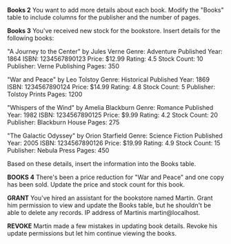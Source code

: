 **Books 2**
You want to add more details about each book. Modify the "Books" table to include columns for the publisher and the number of pages.

**Books 3**
You've received new stock for the bookstore. Insert details for the following books:

"A Journey to the Center" by Jules Verne
Genre: Adventure
Published Year: 1864
ISBN: 1234567890123
Price: $12.99
Rating: 4.5
Stock Count: 10
Publisher: Verne Publishing
Pages: 350


"War and Peace" by Leo Tolstoy
Genre: Historical
Published Year: 1869
ISBN: 1234567890124
Price: $14.99
Rating: 4.8
Stock Count: 5
Publisher: Tolstoy Prints
Pages: 1200

"Whispers of the Wind" by Amelia Blackburn
Genre: Romance
Published Year: 1982
ISBN: 1234567890125
Price: $9.99
Rating: 4.2
Stock Count: 20
Publisher: Blackburn House
Pages: 275

"The Galactic Odyssey" by Orion Starfield
Genre: Science Fiction
Published Year: 2005
ISBN: 1234567890126
Price: $19.99
Rating: 4.9
Stock Count: 15
Publisher: Nebula Press
Pages: 450

Based on these details, insert the information into the Books table.


**BOOKS 4**
There's been a price reduction for "War and Peace" and one copy has been sold. Update the price and stock count for this book.

**GRANT**
You've hired an assistant for the bookstore named Martin. Grant him permission to view and update the Books table, but he shouldn't be able to delete any records. IP address of Martinis martin@localhost.

**REVOKE**
Martin made a few mistakes in updating book details. Revoke his update permissions but let him continue viewing the books.
